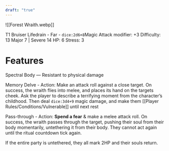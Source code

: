 ```yaml
---
draft: "true"
---
```


![[Forest Wraith.webp]]

T1 Bruiser
Lifedrain - Far - `dice:2d6+8`Magic
Attack modifier: +3
Difficulty: 13
Major 7 | Severe 14
HP: 6
Stress: 3

# Features

Spectral Body — Resistant to physical damage

Memory Delve - Action: Make an attack roll against a close target. On success, the wraith flies into melee, and places its hand on the targets cheek. Ask the player to describe a terrifying moment from the character’s childhood. Then deal `dice:3d4+9` magic damage, and make them [[Player Rules/Conditions/Vulnerable]] until next rest

Pass-through - Action: **Spend a fear** & make a melee attack roll. On success, the wraith passes through the target, pushing their soul from their body momentarily, untethering it from their body. They cannot act again until the ritual countdown tick again. 

If the entire party is untethered, they all mark 2HP and their souls return.